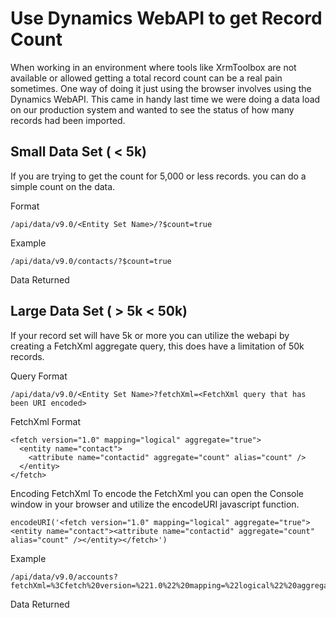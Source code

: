 # Use Dynamics WebAPI to get Record Count

When working in an environment where tools like XrmToolbox are not available or allowed getting a total record count can be a real pain sometimes.  One way of doing it just using the browser involves using the Dynamics WebAPI.  This came in handy last time we were doing a data load on our production system and wanted to see the status of how many records had been imported.

## Small Data Set ( < 5k)
If you are trying to get the count for 5,000 or less records. you can do a simple count on the data.

Format
``````
/api/data/v9.0/<Entity Set Name>/?$count=true
``````

Example
``````
/api/data/v9.0/contacts/?$count=true
``````

Data Returned


## Large Data Set ( > 5k < 50k)
If your record set will have 5k or more you can utilize the webapi by creating a FetchXml aggregate query, this does have a limitation of 50k records. 

Query Format
``````
/api/data/v9.0/<Entity Set Name>?fetchXml=<FetchXml query that has been URI encoded>
``````

FetchXml Format
``````
<fetch version="1.0" mapping="logical" aggregate="true">
  <entity name="contact">
    <attribute name="contactid" aggregate="count" alias="count" />
  </entity>
</fetch>
``````

Encoding FetchXml
To encode the FetchXml you can open the Console window in your browser and utilize the encodeURI javascript function.

```encodeURI('<fetch version="1.0" mapping="logical" aggregate="true"><entity name="contact"><attribute name="contactid" aggregate="count" alias="count" /></entity></fetch>')```

Example
``````
/api/data/v9.0/accounts?fetchXml=%3Cfetch%20version=%221.0%22%20mapping=%22logical%22%20aggregate=%22true%22%3E%3Centity%20name=%22contact%22%3E%3Cattribute%20name=%22contactid%22%20aggregate=%22count%22%20alias=%22count%22%20/%3E%3C/entity%3E%3C/fetch%3E
``````

Data Returned
<!--stackedit_data:
eyJoaXN0b3J5IjpbMTg4MTYxNzQ5M119
-->